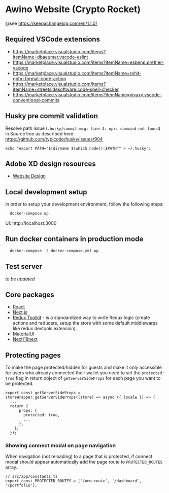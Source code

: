 # Awino Website (Crypto Rocket)

@see https://keepachangelog.com/en/1.1.0/

## Required VSCode extensions

- https://marketplace.visualstudio.com/items?itemName=dbaeumer.vscode-eslint
- https://marketplace.visualstudio.com/items?itemName=esbenp.prettier-vscode
- https://marketplace.visualstudio.com/items?itemName=rohit-gohri.format-code-action
- https://marketplace.visualstudio.com/items?itemName=streetsidesoftware.code-spell-checker
- https://marketplace.visualstudio.com/items?itemName=vivaxy.vscode-conventional-commits

## Husky pre commit validation

Resolve path issue (`.husky/commit-msg: line 4: npx: command not found`) in SourceTree as described here: https://github.com/typicode/husky/issues/904

```
echo "export PATH="$(dirname $(which node)):$PATH"" > ~/.huskyrc
```

## Adobe XD design resources

- [Website Design](https://xd.adobe.com/view/0ef3f415-fd31-4c39-97e4-ed66cf2223ae-5ba0)

## Local development setup

In order to setup your development environment, follow the following steps:

```bash
  docker-compose up
```

UI: http://localhost:3000

## Run docker containers in production mode

```bash
  docker-compose -f docker-compose.yml up
```

## Test server

_to be updated_

## Core packages

- [React](https://reactjs.org/docs/getting-started.html)
- [Next.js](https://nextjs.org/learn/foundations/about-nextjs)
- [Redux Toolkit](https://redux-toolkit.js.org) - is a standardized way to write Redux logic (create actions and reducers, setup the store with some default middlewares like redux devtools extension).
- [MaterialUI](https://mui.com/getting-started/installation/)
- [NextI18next](https://github.com/isaachinman/next-i18next)

## Protecting pages

To make the page protected/hidden for guests and make it only accessible for users who already connected their wallet you need to set the `protected: true` flag in return object of `getServerSideProps` for each page you want to be protected.

```tsx
export const getServerSideProps = storeWrapper.getServerSideProps((store) => async ({ locale }) => {
  ...
  return {
      props: {
        protected: true,
        ...
      },
    };
  });
```

### Showing connect modal on page navigation

When navigation (not reloading) to a page that is protected, if connect modal should appear automatically add the page route to `PROTECTED_ROUTES` array.

```tsx
// src/app/constants.ts
export const PROTECTED_ROUTES = ['/new-route', '/dashboard', '/portfolio'];
```
